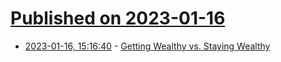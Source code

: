 # [Published on 2023-01-16](index.md)

* [2023-01-16, 15:16:40](https://news.ycombinator.com/item?id=34401459) - [Getting Wealthy vs. Staying Wealthy](https://collabfund.com/blog/getting-wealthy-vs-staying-wealthy/)
